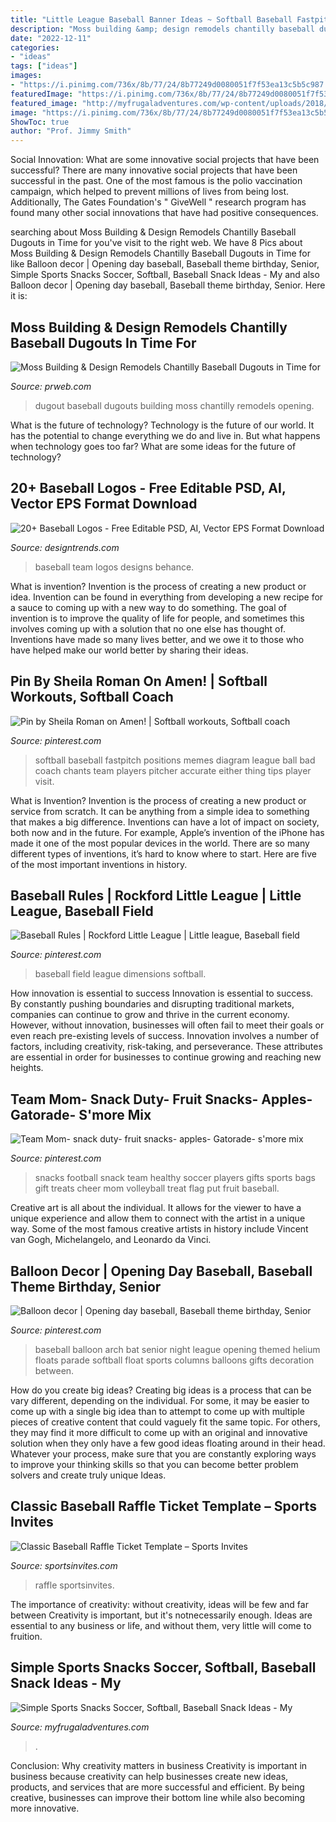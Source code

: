 ```yaml
---
title: "Little League Baseball Banner Ideas ~ Softball Baseball Fastpitch Positions Memes Diagram League Ball Bad Coach Chants Team Players Pitcher Accurate Either Thing Tips Player Visit"
description: "Moss building &amp; design remodels chantilly baseball dugouts in time for"
date: "2022-12-11"
categories:
- "ideas"
tags: ["ideas"]
images:
- "https://i.pinimg.com/736x/8b/77/24/8b77249d0080051f7f53ea13c5b5c987.jpg"
featuredImage: "https://i.pinimg.com/736x/8b/77/24/8b77249d0080051f7f53ea13c5b5c987.jpg"
featured_image: "http://myfrugaladventures.com/wp-content/uploads/2018/08/Softball-Treat-Ideas.jpg"
image: "https://i.pinimg.com/736x/8b/77/24/8b77249d0080051f7f53ea13c5b5c987.jpg"
ShowToc: true
author: "Prof. Jimmy Smith"
---
```



Social Innovation: What are some innovative social projects that have been successful?
There are many innovative social projects that have been successful in the past. One of the most famous is the polio vaccination campaign, which helped to prevent millions of lives from being lost. Additionally, The Gates Foundation's " GiveWell " research program has found many other social innovations that have had positive consequences.

	

		
searching about Moss Building &amp; Design Remodels Chantilly Baseball Dugouts in Time for you've visit to the right web. We have 8 Pics about Moss Building &amp; Design Remodels Chantilly Baseball Dugouts in Time for like Balloon decor | Opening day baseball, Baseball theme birthday, Senior, Simple Sports Snacks Soccer, Softball, Baseball Snack Ideas - My and also Balloon decor | Opening day baseball, Baseball theme birthday, Senior. Here it is:
		
    
## Moss Building &amp; Design Remodels Chantilly Baseball Dugouts In Time For

<img loading=lazy src="http://ww1.prweb.com/prfiles/2013/04/11/10627206/885346_10151506680520750_372623773_o.jpg" onerror="this.onerror=null;this.src='https://tse2.mm.bing.net/th?id=OIP.MI_q7uX7eLCzCgh1DHgitAHaE7&amp;pid=15.1';" alt="Moss Building &amp; Design Remodels Chantilly Baseball Dugouts in Time for">

_Source: prweb.com_

>dugout baseball dugouts building moss chantilly remodels opening. 

	

What is the future of technology?
Technology is the future of our world. It has the potential to change everything we do and live in. But what happens when technology goes too far? What are some ideas for the future of technology?

    
## 20+ Baseball Logos - Free Editable PSD, AI, Vector EPS Format Download

<img loading=lazy src="https://images.designtrends.com/wp-content/uploads/2016/07/09183736/Baseball-Team-Logo-Design.jpg" onerror="this.onerror=null;this.src='https://tse4.mm.bing.net/th?id=OIP.TIPPXwLsvht08ktfVamB0gHaHa&amp;pid=15.1';" alt="20+ Baseball Logos - Free Editable PSD, AI, Vector EPS Format Download">

_Source: designtrends.com_

>baseball team logos designs behance. 

	

What is invention?
Invention is the process of creating a new product or idea. Invention can be found in everything from developing a new recipe for a sauce to coming up with a new way to do something. The goal of invention is to improve the quality of life for people, and sometimes this involves coming up with a solution that no one else has thought of. Inventions have made so many lives better, and we owe it to those who have helped make our world better by sharing their ideas.

    
## Pin By Sheila Roman On Amen! | Softball Workouts, Softball Coach

<img loading=lazy src="https://i.pinimg.com/736x/31/fe/91/31fe916e134e470037dd53ecd211d48e--amen-athletic.jpg" onerror="this.onerror=null;this.src='https://tse1.mm.bing.net/th?id=OIP.B4UoPiQcpFqqZsF8eHeGgAHaHa&amp;pid=15.1';" alt="Pin by Sheila Roman on Amen! | Softball workouts, Softball coach">

_Source: pinterest.com_

>softball baseball fastpitch positions memes diagram league ball bad coach chants team players pitcher accurate either thing tips player visit. 

	

What is Invention?
Invention is the process of creating a new product or service from scratch. It can be anything from a simple idea to something that makes a big difference. Inventions can have a lot of impact on society, both now and in the future. For example, Apple’s invention of the iPhone has made it one of the most popular devices in the world. There are so many different types of inventions, it’s hard to know where to start. Here are five of the most important inventions in history.

    
## Baseball Rules | Rockford Little League | Little League, Baseball Field

<img loading=lazy src="https://i.pinimg.com/736x/8b/77/24/8b77249d0080051f7f53ea13c5b5c987.jpg" onerror="this.onerror=null;this.src='https://tse2.mm.bing.net/th?id=OIP.o7_GD1TKnLlHpUINQ2t2XQHaFj&amp;pid=15.1';" alt="Baseball Rules | Rockford Little League | Little league, Baseball field">

_Source: pinterest.com_

>baseball field league dimensions softball. 

	

How innovation is essential to success
Innovation is essential to success. By constantly pushing boundaries and disrupting traditional markets, companies can continue to grow and thrive in the current economy. However, without innovation, businesses will often fail to meet their goals or even reach pre-existing levels of success. Innovation involves a number of factors, including creativity, risk-taking, and perseverance. These attributes are essential in order for businesses to continue growing and reaching new heights.

    
## Team Mom- Snack Duty- Fruit Snacks- Apples- Gatorade- S&#039;more Mix

<img loading=lazy src="https://i.pinimg.com/originals/26/4a/50/264a5012c5f7df087d7e336cf551623f.jpg" onerror="this.onerror=null;this.src='https://tse2.mm.bing.net/th?id=OIP._SfByzjzoHMq0iRWhORsggHaJ4&amp;pid=15.1';" alt="Team Mom- snack duty- fruit snacks- apples- Gatorade- s&#039;more mix">

_Source: pinterest.com_

>snacks football snack team healthy soccer players gifts sports bags gift treats cheer mom volleyball treat flag put fruit baseball. 

	

Creative art is all about the individual. It allows for the viewer to have a unique experience and allow them to connect with the artist in a unique way. Some of the most famous creative artists in history include Vincent van Gogh, Michelangelo, and Leonardo da Vinci.

    
## Balloon Decor | Opening Day Baseball, Baseball Theme Birthday, Senior

<img loading=lazy src="https://i.pinimg.com/originals/61/44/68/614468466c3c769e4992f0ecb05dde75.jpg" onerror="this.onerror=null;this.src='https://tse3.mm.bing.net/th?id=OIP.srgrWeutjYm_AluOgeLXPwAAAA&amp;pid=15.1';" alt="Balloon decor | Opening day baseball, Baseball theme birthday, Senior">

_Source: pinterest.com_

>baseball balloon arch bat senior night league opening themed helium floats parade softball float sports columns balloons gifts decoration between. 

	

How do you create big ideas?
Creating big ideas is a process that can be vary different, depending on the individual. For some, it may be easier to come up with a single big idea than to attempt to come up with multiple pieces of creative content that could vaguely fit the same topic. For others, they may find it more difficult to come up with an original and innovative solution when they only have a few good ideas floating around in their head. Whatever your process, make sure that you are constantly exploring ways to improve your thinking skills so that you can become better problem solvers and create truly unique Ideas.

    
## Classic Baseball Raffle Ticket Template – Sports Invites

<img loading=lazy src="http://sportsinvites.com/wp-content/uploads/2016/04/Raffle-Ticket-Design-5-1-product-1-1024x683.jpg" onerror="this.onerror=null;this.src='https://tse1.mm.bing.net/th?id=OIP.30XocP8ywYv8PNR42QlfOQHaE8&amp;pid=15.1';" alt="Classic Baseball Raffle Ticket Template – Sports Invites">

_Source: sportsinvites.com_

>raffle sportsinvites. 

	

The importance of creativity: without creativity, ideas will be few and far between
Creativity is important, but it's notnecessarily enough. Ideas are essential to any business or life, and without them, very little will come to fruition.

    
## Simple Sports Snacks Soccer, Softball, Baseball Snack Ideas - My

<img loading=lazy src="http://myfrugaladventures.com/wp-content/uploads/2018/08/Softball-Treat-Ideas.jpg" onerror="this.onerror=null;this.src='https://tse2.mm.bing.net/th?id=OIP.RMpeaLfIUaXAJqpwWTAAUAHaLH&amp;pid=15.1';" alt="Simple Sports Snacks Soccer, Softball, Baseball Snack Ideas - My">

_Source: myfrugaladventures.com_

>. 

	

Conclusion: Why creativity matters in business
Creativity is important in business because creativity can help businesses create new ideas, products, and services that are more successful and efficient. By being creative, businesses can improve their bottom line while also becoming more innovative.


